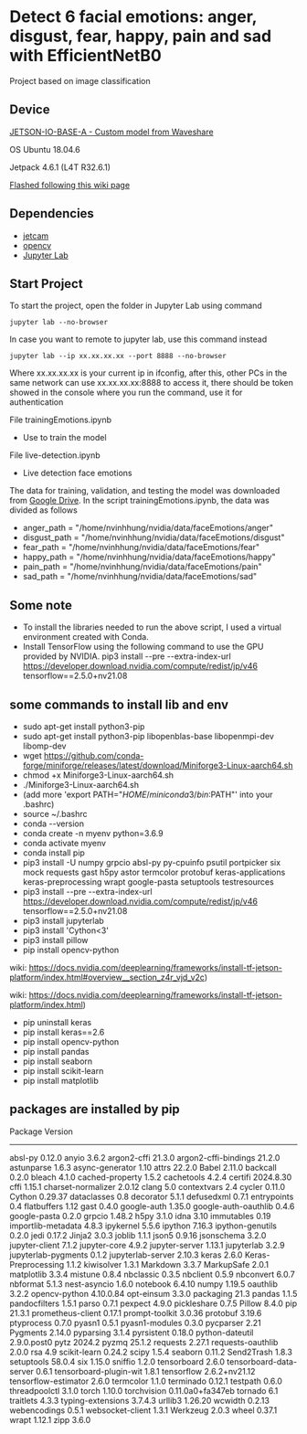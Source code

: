 # Detect 6 facial emotions: anger, disgust, fear, happy, pain and sad with EfficientNetB0 

Project based on image classification

## Device

[JETSON-IO-BASE-A - Custom model from Waveshare](https://www.waveshare.com/jetson-nano-dev-kit-a.htm)

OS Ubuntu 18.04.6

Jetpack 4.6.1 (L4T R32.6.1)

[Flashed following this wiki page](https://www.waveshare.com/wiki/JETSON-NANO-DEV-KIT)

## Dependencies

- [jetcam](https://github.com/NVIDIA-AI-IOT/jetcam)
- [opencv](https://github.com/opencv/opencv)
- [Jupyter Lab](https://jupyter.org/)

## Start Project

To start the project, open the folder in Jupyter Lab using command
```
jupyter lab --no-browser
```

In case you want to remote to jupyter lab, use this command instead
```
jupyter lab --ip xx.xx.xx.xx --port 8888 --no-browser
```
Where xx.xx.xx.xx is your current ip in ifconfig, after this, other PCs in the same network can use xx.xx.xx.xx:8888 to access it, there should be token showed in the console where you run the command, use it for authentication

File trainingEmotions.ipynb
- Use to train the model

File live-detection.ipynb
- Live detection face emotions

The data for training, validation, and testing the model was downloaded from [Google Drive](https://drive.google.com/file/d/1NFapaYLKhER7Z4M_eP4tns9TQ3ywCZU9/view?usp=sharing). In the script trainingEmotions.ipynb, the data was divided as follows
- anger_path = "/home/nvinhhung/nvidia/data/faceEmotions/anger"
- disgust_path = "/home/nvinhhung/nvidia/data/faceEmotions/disgust"
- fear_path = "/home/nvinhhung/nvidia/data/faceEmotions/fear"
- happy_path = "/home/nvinhhung/nvidia/data/faceEmotions/happy"
- pain_path = "/home/nvinhhung/nvidia/data/faceEmotions/pain"
- sad_path = "/home/nvinhhung/nvidia/data/faceEmotions/sad"

## Some note
- To install the libraries needed to run the above script, I used a virtual environment created with Conda.
- Install TensorFlow using the following command to use the GPU provided by NVIDIA.
pip3 install --pre --extra-index-url https://developer.download.nvidia.com/compute/redist/jp/v46 tensorflow==2.5.0+nv21.08

## some commands to install lib and env
- sudo apt-get install python3-pip
- sudo apt-get install python3-pip libopenblas-base libopenmpi-dev libomp-dev
- wget https://github.com/conda-forge/miniforge/releases/latest/download/Miniforge3-Linux-aarch64.sh
- chmod +x Miniforge3-Linux-aarch64.sh
- ./Miniforge3-Linux-aarch64.sh
- (add more 'export PATH="$HOME/miniconda3/bin:$PATH"' into your .bashrc)
- source ~/.bashrc
- conda --version
- conda create -n myenv python=3.6.9
- conda activate myenv
- conda install pip
- pip3 install -U numpy grpcio absl-py py-cpuinfo psutil portpicker six mock requests gast h5py astor termcolor protobuf keras-applications keras-preprocessing wrapt google-pasta setuptools testresources
- pip3 install --pre --extra-index-url https://developer.download.nvidia.com/compute/redist/jp/v46 tensorflow==2.5.0+nv21.08
- pip3 install jupyterlab
- pip3 install 'Cython<3'
- pip3 install pillow
- pip install opencv-python

wiki: https://docs.nvidia.com/deeplearning/frameworks/install-tf-jetson-platform/index.html#overview__section_z4r_vjd_v2c)

wiki: https://docs.nvidia.com/deeplearning/frameworks/install-tf-jetson-platform/index.html)

- pip uninstall keras
- pip install keras==2.6
- pip install opencv-python
- pip install pandas
- pip install seaborn
- pip install scikit-learn
- pip install matplotlib


## packages are installed by pip
Package                 Version
----------------------- ----------------
absl-py                 0.12.0
anyio                   3.6.2
argon2-cffi             21.3.0
argon2-cffi-bindings    21.2.0
astunparse              1.6.3
async-generator         1.10
attrs                   22.2.0
Babel                   2.11.0
backcall                0.2.0
bleach                  4.1.0
cached-property         1.5.2
cachetools              4.2.4
certifi                 2024.8.30
cffi                    1.15.1
charset-normalizer      2.0.12
clang                   5.0
contextvars             2.4
cycler                  0.11.0
Cython                  0.29.37
dataclasses             0.8
decorator               5.1.1
defusedxml              0.7.1
entrypoints             0.4
flatbuffers             1.12
gast                    0.4.0
google-auth             1.35.0
google-auth-oauthlib    0.4.6
google-pasta            0.2.0
grpcio                  1.48.2
h5py                    3.1.0
idna                    3.10
immutables              0.19
importlib-metadata      4.8.3
ipykernel               5.5.6
ipython                 7.16.3
ipython-genutils        0.2.0
jedi                    0.17.2
Jinja2                  3.0.3
joblib                  1.1.1
json5                   0.9.16
jsonschema              3.2.0
jupyter-client          7.1.2
jupyter-core            4.9.2
jupyter-server          1.13.1
jupyterlab              3.2.9
jupyterlab-pygments     0.1.2
jupyterlab-server       2.10.3
keras                   2.6.0
Keras-Preprocessing     1.1.2
kiwisolver              1.3.1
Markdown                3.3.7
MarkupSafe              2.0.1
matplotlib              3.3.4
mistune                 0.8.4
nbclassic               0.3.5
nbclient                0.5.9
nbconvert               6.0.7
nbformat                5.1.3
nest-asyncio            1.6.0
notebook                6.4.10
numpy                   1.19.5
oauthlib                3.2.2
opencv-python           4.10.0.84
opt-einsum              3.3.0
packaging               21.3
pandas                  1.1.5
pandocfilters           1.5.1
parso                   0.7.1
pexpect                 4.9.0
pickleshare             0.7.5
Pillow                  8.4.0
pip                     21.3.1
prometheus-client       0.17.1
prompt-toolkit          3.0.36
protobuf                3.19.6
ptyprocess              0.7.0
pyasn1                  0.5.1
pyasn1-modules          0.3.0
pycparser               2.21
Pygments                2.14.0
pyparsing               3.1.4
pyrsistent              0.18.0
python-dateutil         2.9.0.post0
pytz                    2024.2
pyzmq                   25.1.2
requests                2.27.1
requests-oauthlib       2.0.0
rsa                     4.9
scikit-learn            0.24.2
scipy                   1.5.4
seaborn                 0.11.2
Send2Trash              1.8.3
setuptools              58.0.4
six                     1.15.0
sniffio                 1.2.0
tensorboard             2.6.0
tensorboard-data-server 0.6.1
tensorboard-plugin-wit  1.8.1
tensorflow              2.6.2+nv21.12
tensorflow-estimator    2.6.0
termcolor               1.1.0
terminado               0.12.1
testpath                0.6.0
threadpoolctl           3.1.0
torch                   1.10.0
torchvision             0.11.0a0+fa347eb
tornado                 6.1
traitlets               4.3.3
typing-extensions       3.7.4.3
urllib3                 1.26.20
wcwidth                 0.2.13
webencodings            0.5.1
websocket-client        1.3.1
Werkzeug                2.0.3
wheel                   0.37.1
wrapt                   1.12.1
zipp                    3.6.0
